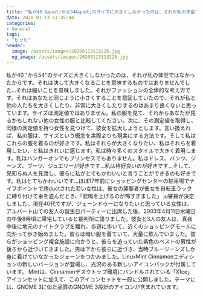 ```yaml
---
title: "私が40 &quot;から54&quot;のサイズに大きくしなかったのは、それが私の体型ではなかったからです。"
date: 2020-01-13 11:35:44
categories:
- General
tags:
- "ビッヒ"
header:
  image: /assets/images/20200113113226.jpg
  og_image: /assets/images/20200113113226.jpg
---
```


私が40 &quot;から54&quot;のサイズに大きくしなかったのは、それが私の体型ではなかったからです。それは決して大きくなることを意味するものではありませんでした...それは細いことを意味しました。それがファッションの全体的な考え方です。それはあなたと同じように小さくすることを意図していたので、それが私と他の人たちを大きくしたり、非常に大きくしたりするのはあまり良くないと思っています。サイズは測定値ではありません。私の服を見て、それからあなたが見るかもしれない他の女性の服と比較してください。次に、その測定値を取得し、同様の測定値を持つ女性を見つけて、彼女を拡大しようとします。言い換えれば、私の服は、サイズという概念を実際よりも現実にする方法です。そして私はこれらの服を着るのが好きです。私はそれらが大きくなりたい、私はそれらを着用したい、と私はきれいに感じます。私は時々多くのスタイルで大きく着用します。私はハンガーオンでもプリンセスでもありません。私はドレス、パンツ、ジーンズ、ブーツ、ジュエリーが好きです...私は格好良いのが好きです...そして、見知らぬ人を見渡し、彼らに私がとてもかわいいと言うことができるのも好きです。私はとてもかわいいです...ほぼ17年前にショッピングセンターの駐車場でナイフポイントで誘ductされた若い女性は、彼女の襲撃者が彼女を自転車ラックに縛り付けて車を盗んだとき、「悲鳴を上げるのが怖すぎました」 ju審員が決定しました。現在40代ですが、ジェーンドゥーになりたいと思っている女性は、アルバート山での友人の誕生日パーティーに出席した後、2003年4月11日水曜日の午後8時頃に帰宅していると裁判所に語りました。彼女と3人の友人は、真夜中後に地元のナイトクラブを離れ、歩道に歩いて、近くのショッピングモールに向かって歩き始めました。彼らは暗い服を着ていて、大量に飲んでいました。彼らがショッピング複合施設に向かうと、彼らを追っていた紫色のベストの男性が後ろから近づいてきました。男は下から彼らに近づき、当時ブルージーンズしか身に着けていなかったジェーンをつかみました。LinuxMint Cinnamonエディションの新しいバージョンが登場し、光沢のある新しいアイコンパックが付属しています。 Mintは、Cinnamonデスクトップ環境にバンドルされている「Xfce」アイコンセットに加えて、このアイコンセットを一般に公開しました。テーマには、GNOME 3に似た品質のGNOME 3設計のアイコンが含まれています。
